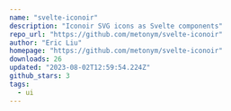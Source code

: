 ```yaml
---
name: "svelte-iconoir"
description: "Iconoir SVG icons as Svelte components"
repo_url: "https://github.com/metonym/svelte-iconoir"
author: "Eric Liu"
homepage: "https://github.com/metonym/svelte-iconoir"
downloads: 26
updated: "2023-08-02T12:59:54.224Z"
github_stars: 3
tags: 
  - ui
---
```

